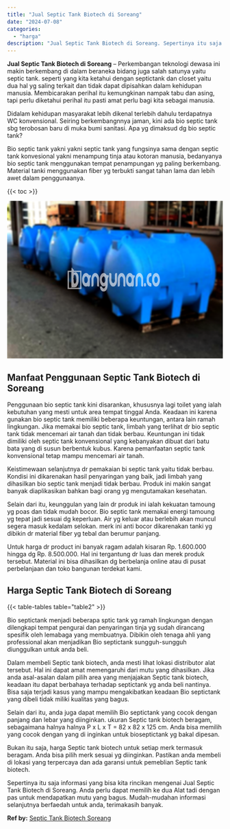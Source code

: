 ```yaml
---
title: "Jual Septic Tank Biotech di Soreang"
date: "2024-07-08"
categories: 
  - "harga"
description: "Jual Septic Tank Biotech di Soreang. Sepertinya itu saja informasi yang bisa kita rincikan mengenai Jual Septic Tank Biotech di Soreang. Anda perlu dapat mem..."
---
```


**Jual Septic Tank Biotech di Soreang** – Perkembangan teknologi dewasa ini makin berkembang di dalam beraneka bidang juga salah satunya yaitu septic tank. seperti yang kita ketahui dengan septictank dan closet yaitu dua hal yg saling terkait dan tidak dapat dipisahkan dalam kehidupan manusia. Membicarakan perihal itu kemungkinan nampak tabu dan asing, tapi perlu diketahui perihal itu pasti amat perlu bagi kita sebagai manusia.

Didalam kehidupan masyarakat lebih dikenal terlebih dahulu terdapatnya WC konvensional. Seiring berkembangnnya jaman, kini ada bio septic tank sbg terobosan baru di muka bumi sanitasi. Apa yg dimaksud dg bio septic tank?

Bio septic tank yakni yakni septic tank yang fungsinya sama dengan septic tank konvesional yakni menampung tinja atau kotoran manusia, bedanyanya bio septic tank menggunakan tempat penampungan yg paling berkembang. Material tanki menggunakan fiber yg terbukti sangat tahan lama dan lebih awet dalam penggunaanya.

{{< toc >}}

![Jual Septic Tank Biotech di Soreang](/images/jual-bio-septictank-16.png)

## Manfaat Penggunaan Septic Tank Biotech di Soreang

Penggunaan bio septic tank kini disarankan, khususnya lagi toilet yang ialah kebutuhan yang mesti untuk area tempat tinggal Anda. Keadaan ini karena gunakan bio septic tank memiliki beberapa keuntungan, antara lain ramah lingkungan. Jika memakai bio septic tank, limbah yang terlihat dr bio septic tank tidak mencemari air tanah dan tidak berbau. Keuntungan ini tidak dimiliki oleh septic tank konvensional yang kebanyakan dibuat dari batu bata yang di susun berbentuk kubus. Karena pemanfaatan septic tank konvensional tetap mampu mencemari air tanah.

Keistimewaan selanjutnya dr pemakaian bi septic tank yaitu tidak berbau. Kondisi ini dikarenakan hasil penyaringan yang baik, jadi limbah yang dihasilkan bio septic tank menjadi tidak berbau. Produk ini makin sangat banyak diaplikasikan bahkan bagi orang yg mengutamakan kesehatan.

Selain dari itu, keunggulan yang lain dr produk ini ialah kekuatan tamoung yg poas dan tidak mudah bocor. Bio septic tank memakai energi tamoung yg tepat jadi sesuai dg keperluan. Air yg keluar atau berlebih akan muncul segera masuk kedalam selokan. merk ini anti bocor dikarenakan tanki yg dibikin dr material fiber yg tebal dan berumur panjang.

Untuk harga dr product ini banyak ragam adalah kisaran Rp. 1.600.000 hingga dg Rp. 8.500.000. Hal ini tergantung dr luas dan merek produk tersebut. Material ini bisa dihasilkan dg berbelanja online atau di pusat perbelanjaan dan toko bangunan terdekat kami.

## Harga Septic Tank Biotech di Soreang

{{< table-tables table="table2" >}}

Bio septictank menjadi beberapa sptic tank yg ramah lingkungan dengan dilengkapi tempat pengurai dan penyaringan tinja yg sudah dirancang spesifik oleh lemabaga yang membuatnya. Dibikin oleh tenaga ahli yang professional akan menjadikan Bio septictank sungguh-sungguh diunggulkan untuk anda beli.

Dalam membeli Septic tank biotech, anda mesti lihat lokasi distributor alat tersebut. Hal ini dapat amat memengaruhi dari mutu yang dihasilkan. Jika anda asal-asalan dalam pilih area yang menjajakan Septic tank biotech, keadaan itu dapat berbahaya terhadap septictank yg anda beli nantinya. Bisa saja terjadi kasus yang mampu mengakibatkan keadaan Bio septictank yang dibeli tidak miliki kualitas yang bagus.

Selain dari itu, anda juga dapat memilih Bio septictank yang cocok dengan panjang dan lebar yang diinginkan. ukuran Septic tank biotech beragam, sebagaimana halnya halnya P x L x T = 82 x 82 x 125 cm. Anda bisa memilih yang cocok dengan yang di inginkan untuk bioseptictank yg bakal dipesan.

Bukan itu saja, harga Septic tank biotech untuk setiap merk termasuk beragam. Anda bisa pilih merk sesuai yg diinginkan. Pastikan anda membeli di lokasi yang terpercaya dan ada garansi untuk pemeblian Septic tank biotech.

Sepertinya itu saja informasi yang bisa kita rincikan mengenai Jual Septic Tank Biotech di Soreang. Anda perlu dapat memilih ke dua Alat tadi dengan pas untuk mendapatkan mutu yang bagus. Mudah-mudahan informasi selanjutnya berfaedah untuk anda, terimakasih banyak.

**Ref by:** [Septic Tank Biotech Soreang](https://id.wikipedia.org/wiki/Septic)
